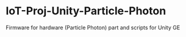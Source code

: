 # IoT-Proj-Unity-Particle-Photon

Firmware for hardware (Particle Photon) part and scripts for Unity GE

